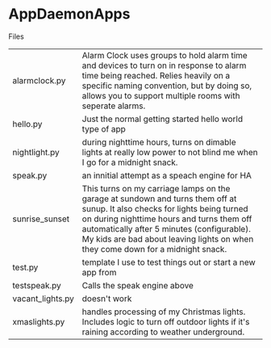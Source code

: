 # AppDaemonApps
Files<P>
<table>
<tr><td>alarmclock.py <td>Alarm Clock uses groups to hold alarm time and devices to turn on in response to alarm time being reached.  Relies heavily on a specific naming convention, but by doing so, allows you to support multiple rooms with seperate alarms.</tr>
<tr><td>hello.py<td>Just the normal getting started hello world type of app</tr>
<tr><td>nightlight.py <td>during nighttime hours, turns on dimable lights at really low power to not blind me when I go for a midnight snack.</tr>
<tr><td>speak.py<td>an innitial attempt as a speach engine for HA</tr>
<tr><td>sunrise_sunset<td>This turns on my carriage lamps on the garage at sundown and turns them off at sunup.  It also checks for lights being turned on during nighttime hours and turns them off automatically after 5 minutes (configurable).  My kids are bad about leaving lights on when they come down for a midnight snack.</tr>
<tr><td>test.py<td>template I use to test things out or start a new app from</tr>
<tr><td>testspeak.py<td>Calls the speak engine above</tr>
<tr><td>vacant_lights.py<td>doesn't work</tr>
<tr><td>xmaslights.py<td>handles processing of my Christmas lights.  Includes logic to turn off outdoor lights if it's raining according to weather underground.</tr>
</table>
